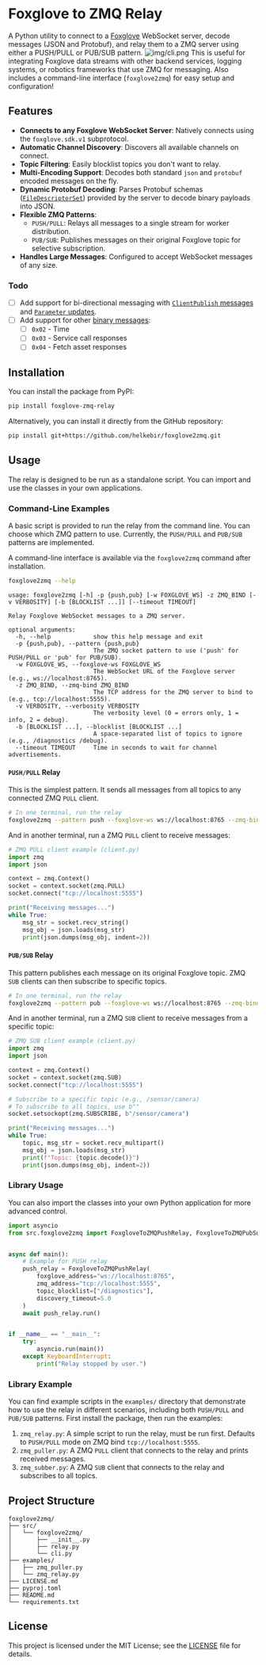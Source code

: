 # Foxglove to ZMQ Relay

A Python utility to connect to a [Foxglove](https://foxglove.dev/) WebSocket server, decode messages (JSON and Protobuf),
and relay them to a ZMQ server using either a PUSH/PULL or PUB/SUB pattern.
![img/cli.png](img/cli.png)
This is useful for integrating Foxglove data streams with other backend services, logging systems, or robotics
frameworks that use ZMQ for messaging. Also includes a command-line interface (`foxglove2zmq`) for easy setup and
configuration!

## Features

* **Connects to any Foxglove WebSocket Server**: Natively connects using the `foxglove.sdk.v1` subprotocol.  
* **Automatic Channel Discovery**: Discovers all available channels on connect.  
* **Topic Filtering**: Easily blocklist topics you don't want to relay.  
* **Multi-Encoding Support**: Decodes both standard `json` and `protobuf` encoded messages on the fly.  
* **Dynamic Protobuf Decoding**: Parses Protobuf schemas
([`FileDescriptorSet`](https://protobuf.dev/programming-guides/techniques/#self-description)) provided by the server to
decode binary payloads into JSON.  
* **Flexible ZMQ Patterns**:  
  * `PUSH/PULL`: Relays all messages to a single stream for worker distribution.  
  * `PUB/SUB`: Publishes messages on their original Foxglove topic for selective subscription.  
* **Handles Large Messages**: Configured to accept WebSocket messages of any size.

### Todo

- [ ] Add support for bi-directional messaging with
[`ClientPublish` messages](https://docs.foxglove.dev/docs/sdk/websocket-server#handling-messages-from-the-app)
and [`Parameter` updates](https://docs.foxglove.dev/docs/visualization/panels/parameters).
- [ ] Add support for other [binary messages](https://github.com/foxglove/ws-protocol/blob/main/docs/spec.md#binary-messages):
  - [ ] `0x02` - Time
  - [ ] `0x03` - Service call responses
  - [ ] `0x04` - Fetch asset responses

## Installation

You can install the package from PyPI:

```bash
pip install foxglove-zmq-relay
```

Alternatively, you can install it directly from the GitHub repository:

```bash
pip install git+https://github.com/helkebir/foxglove2zmq.git
```

## Usage

The relay is designed to be run as a standalone script. You can import and use the classes in your own applications.

### Command-Line Examples

A basic script is provided to run the relay from the command line. You can choose which ZMQ pattern to use. Currently,
the `PUSH/PULL` and `PUB/SUB` patterns are implemented.

A command-line interface is available via the `foxglove2zmq` command after installation.

```bash
foxglove2zmq --help
```

```
usage: foxglove2zmq [-h] -p {push,pub} [-w FOXGLOVE_WS] -z ZMQ_BIND [-v VERBOSITY] [-b [BLOCKLIST ...]] [--timeout TIMEOUT]

Relay Foxglove WebSocket messages to a ZMQ server.

optional arguments:
  -h, --help            show this help message and exit
  -p {push,pub}, --pattern {push,pub}
                        The ZMQ socket pattern to use ('push' for PUSH/PULL or 'pub' for PUB/SUB).
  -w FOXGLOVE_WS, --foxglove-ws FOXGLOVE_WS
                        The WebSocket URL of the Foxglove server (e.g., ws://localhost:8765).
  -z ZMQ_BIND, --zmq-bind ZMQ_BIND
                        The TCP address for the ZMQ server to bind to (e.g., tcp://localhost:5555).
  -v VERBOSITY, --verbosity VERBOSITY
                        The verbosity level (0 = errors only, 1 = info, 2 = debug).
  -b [BLOCKLIST ...], --blocklist [BLOCKLIST ...]
                        A space-separated list of topics to ignore (e.g., /diagnostics /debug).
  --timeout TIMEOUT     Time in seconds to wait for channel advertisements.
```

#### `PUSH/PULL` Relay

This is the simplest pattern. It sends all messages from all topics to any connected ZMQ `PULL` client.

```bash
# In one terminal, run the relay
foxglove2zmq --pattern push --foxglove-ws ws://localhost:8765 --zmq-bind tcp://localhost:5555
```

And in another terminal, run a ZMQ `PULL` client to receive messages:

```python
# ZMQ PULL client example (client.py)
import zmq
import json

context = zmq.Context()
socket = context.socket(zmq.PULL)
socket.connect("tcp://localhost:5555")

print("Receiving messages...")
while True:
    msg_str = socket.recv_string()
    msg_obj = json.loads(msg_str)
    print(json.dumps(msg_obj, indent=2))
```

#### `PUB/SUB` Relay

This pattern publishes each message on its original Foxglove topic. ZMQ `SUB` clients can then subscribe to specific topics.

```bash
# In one terminal, run the relay
foxglove2zmq --pattern pub --foxglove-ws ws://localhost:8765 --zmq-bind tcp://localhost:5555
````

And in another terminal, run a ZMQ `SUB` client to receive messages from a specific topic:

```python
# ZMQ SUB client example (client.py)
import zmq
import json

context = zmq.Context()
socket = context.socket(zmq.SUB)
socket.connect("tcp://localhost:5555")

# Subscribe to a specific topic (e.g., /sensor/camera)
# To subscribe to all topics, use b""
socket.setsockopt(zmq.SUBSCRIBE, b"/sensor/camera")

print("Receiving messages...")
while True:
    topic, msg_str = socket.recv_multipart()
    msg_obj = json.loads(msg_str)
    print(f"Topic: {topic.decode()}")
    print(json.dumps(msg_obj, indent=2))
```

### Library Usage

You can also import the classes into your own Python application for more advanced control.

```python
import asyncio
from src.foxglove2zmq import FoxgloveToZMQPushRelay, FoxgloveToZMQPubSubRelay


async def main():
    # Example for PUSH relay
    push_relay = FoxgloveToZMQPushRelay(
        foxglove_address="ws://localhost:8765",
        zmq_address="tcp://localhost:5555",
        topic_blocklist=["/diagnostics"],
        discovery_timeout=5.0
    )
    await push_relay.run()


if __name__ == "__main__":
    try:
        asyncio.run(main())
    except KeyboardInterrupt:
        print("Relay stopped by user.")
```

### Library Example

You can find example scripts in the `examples/` directory that demonstrate how to use the relay in different scenarios,
including both `PUSH/PULL` and `PUB/SUB` patterns. First install the package, then run the examples:

1. `zmq_relay.py`: A simple script to run the relay, must be run first. Defaults to `PUSH/PULL` mode on ZMQ bind `tcp://localhost:5555`.
2. `zmq_puller.py`: A ZMQ `PULL` client that connects to the relay and prints received messages.
3. `zmq_subber.py`: A ZMQ `SUB` client that connects to the relay and subscribes to all topics.

## **Project Structure**

```
foxglove2zmq/
├── src/
│   └── foxglove2zmq/
│       ├── __init__.py
│       ├── relay.py
│       └── cli.py
├── examples/
│   ├── zmq_puller.py 
│   └── zmq_relay.py
├── LICENSE.md
├── pyproj.toml
├── README.md
└── requirements.txt  
```

## **License**

This project is licensed under the MIT License; see the [LICENSE](LICENSE.md) file for details.